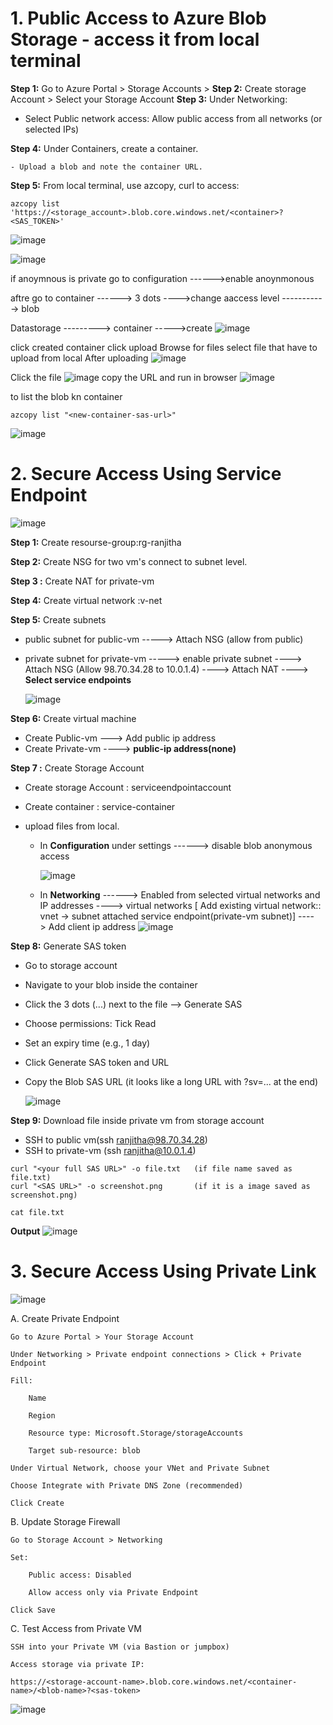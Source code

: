 


# 1. Public Access to Azure Blob Storage - access it from local terminal


**Step 1:** Go to Azure Portal > Storage Accounts > 
**Step 2:** Create storage Account > Select your Storage Account
**Step 3:** Under Networking:
   
   - Select Public network access: Allow public access from all networks (or selected IPs)

**Step 4:** Under Containers, create a container.

    - Upload a blob and note the container URL.

**Step 5:** From local terminal, use azcopy, curl to access:
```
azcopy list 'https://<storage_account>.blob.core.windows.net/<container>?<SAS_TOKEN>'
```
![image](https://github.com/user-attachments/assets/f5a37ad9-9cf4-4d1d-a8b3-854fefe68022)

![image](https://github.com/user-attachments/assets/2d4725d2-d38d-4e0d-bcd1-7ccb2aa3353a)

if anoymnous is private go to configuration ------>enable anoynmonous 

aftre go to container ------> 3 dots ---->change aaccess level -----------> blob

Datastorage   ---------> container ----->create
![image](https://github.com/user-attachments/assets/1eb24987-3774-4c78-ae0a-acc31c75c100)

click created container
click upload
Browse for files
select file that have to upload from local
After uploading
![image](https://github.com/user-attachments/assets/b4407a9c-94bc-4e2d-9699-7f005535cb99)

Click the file
![image](https://github.com/user-attachments/assets/a434df01-034d-49ef-bc79-20825318ccc8)
copy the URL and run in browser
![image](https://github.com/user-attachments/assets/13219fc7-cd2a-469a-8b65-974b39f2faef)


to list the blob kn container
```
azcopy list "<new-container-sas-url>"
```
![image](https://github.com/user-attachments/assets/95dfa576-dd68-4871-80aa-8a2dd8ac1f1f)



# 2. Secure Access Using Service Endpoint

![image](https://github.com/user-attachments/assets/ea526e4a-d6aa-447d-8954-1b1439fbc357)


**Step 1:** Create resourse-group:rg-ranjitha

**Step 2:** Create NSG for two vm's connect to subnet level.

**Step 3 :** Create NAT for private-vm

**Step 4:** Create virtual network :v-net

**Step 5:** Create subnets

  - public subnet for public-vm -----> Attach NSG (allow from public)
  - private subnet for private-vm -----> enable private subnet ----> Attach NSG (Allow 98.70.34.28 to 10.0.1.4) ----> Attach NAT ----> **Select service endpoints**

    ![image](https://github.com/user-attachments/assets/a6953692-452b-4198-a986-f1692ea4afd2)

**Step 6:** Create virtual machine

  - Create Public-vm ---> Add public ip address
  - Create Private-vm ----> **public-ip address(none)**

**Step 7 :** Create Storage Account

 - Create storage Account : serviceendpointaccount
 - Create container : service-container
 - upload files from local.

   - In **Configuration** under settings ------> disable blob anonymous access

       ![image](https://github.com/user-attachments/assets/14bf4138-015c-4672-a587-8725995d6c6b)

    - In **Networking** ------> Enabled from selected virtual networks and IP addresses ----> virtual networks [ Add existing virtual network:: vnet -> subnet attached service endpoint(private-vm subnet)]            ---->  Add client ip address
     ![image](https://github.com/user-attachments/assets/a36fdf31-8c0a-4a20-872f-e16d39279053)

**Step 8:** Generate SAS token

  - Go to storage account

- Navigate to your blob inside the container

- Click the 3 dots (...) next to the file --> Generate SAS

- Choose permissions: Tick Read

- Set an expiry time (e.g., 1 day)

- Click Generate SAS token and URL

- Copy the Blob SAS URL (it looks like a long URL with ?sv=... at the end)

  ![image](https://github.com/user-attachments/assets/07449fa9-3c38-4fad-b03e-62a3a695efdb)

**Step 9:** Download file inside private vm from storage account

- SSH to public vm(ssh ranjitha@98.70.34.28)
- SSH to private-vm (ssh ranjitha@10.0.1.4)
```
curl "<your full SAS URL>" -o file.txt   (if file name saved as file.txt)
curl "<SAS URL>" -o screenshot.png       (if it is a image saved as screenshot.png)
```
```
cat file.txt
```
**Output**
![image](https://github.com/user-attachments/assets/b791eb7e-a690-4f70-9b05-8c2176f8fc96)


# 3. Secure Access Using Private Link

 ![image](https://github.com/user-attachments/assets/b6137990-d4ad-4e14-bec9-e87ed1bc994f)


A. Create Private Endpoint

    Go to Azure Portal > Your Storage Account

    Under Networking > Private endpoint connections > Click + Private Endpoint

    Fill:

        Name

        Region

        Resource type: Microsoft.Storage/storageAccounts

        Target sub-resource: blob

    Under Virtual Network, choose your VNet and Private Subnet

    Choose Integrate with Private DNS Zone (recommended)

    Click Create

B. Update Storage Firewall

    Go to Storage Account > Networking

    Set:

        Public access: Disabled

        Allow access only via Private Endpoint

    Click Save

C. Test Access from Private VM

    SSH into your Private VM (via Bastion or jumpbox)

    Access storage via private IP:



























```
https://<storage-account-name>.blob.core.windows.net/<container-name>/<blob-name>?<sas-token>
```


![image](https://github.com/user-attachments/assets/4d9d93c7-65bc-49f9-a3c7-21f65bc23616)
